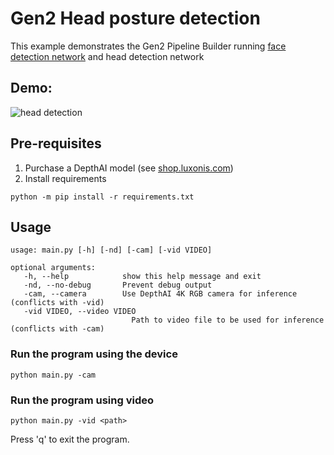 # Gen2 Head posture detection

This example demonstrates the Gen2 Pipeline Builder running [face detection network](https://docs.openvinotoolkit.org/2019_R1/_face_detection_retail_0004_description_face_detection_retail_0004.html) and head detection network

## Demo:

![head detection](media/pose.gif)

## Pre-requisites

1. Purchase a DepthAI model (see [shop.luxonis.com](https://shop.luxonis.com/))
2. Install requirements
```
python -m pip install -r requirements.txt
```

## Usage

```
usage: main.py [-h] [-nd] [-cam] [-vid VIDEO]

optional arguments:
   -h, --help            show this help message and exit
   -nd, --no-debug       Prevent debug output
   -cam, --camera        Use DepthAI 4K RGB camera for inference (conflicts with -vid)
   -vid VIDEO, --video VIDEO
                           Path to video file to be used for inference (conflicts with -cam)
```

### Run the program using the device

```
python main.py -cam
```

### Run the program using video
   
```   
python main.py -vid <path>
```

Press 'q' to exit the program.